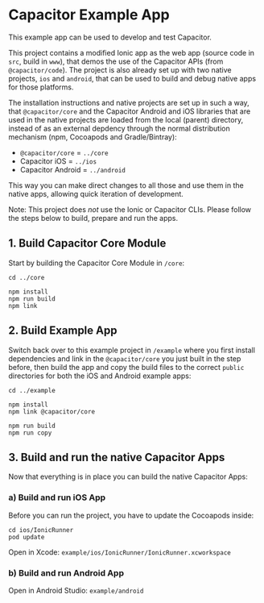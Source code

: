 # Capacitor Example App

This example app can be used to develop and test Capacitor.

This project contains a modified Ionic app as the web app (source code in `src`, build in `www`), that demos the use of the Capacitor APIs (from `@capacitor/code`). The project is also already set up with two native projects, `ios` and `android`, that can be used to build and debug native apps for those platforms.

The installation instructions and native projects are set up in such a way, that `@capacitor/core` and the Capacitor Android and iOS libraries that are used in the native projects are loaded from the local (parent) directory, instead of as an external depdency through the normal distribution mechanism (npm, Cocoapods and Gradle/Bintray):

* `@capacitor/core` = `../core`
* Capacitor iOS = `../ios`
* Capacitor Android = `../android`

This way you can make direct changes to all those and use them in the native apps, allowing quick iteration of development.

Note: This project does _not_ use the Ionic or Capacitor CLIs. Please follow the steps below to build, prepare and run the apps.

## 1. Build Capacitor Core Module

Start by building the Capacitor Core Module in `/core`:

```
cd ../core

npm install
npm run build
npm link
```

## 2. Build Example App

Switch back over to this example project in `/example` where you first install dependencies and link in the `@capacitor/core` you just built in the step before, then build the app and copy the build files to the correct `public` directories for both the iOS and Android example apps:

```
cd ../example

npm install
npm link @capacitor/core

npm run build
npm run copy
```

## 3. Build and run the native Capacitor Apps

Now that everything is in place you can build the native Capacitor Apps:

### a) Build and run iOS App

Before you can run the project, you have to update the Cocoapods inside:

```
cd ios/IonicRunner
pod update
```

Open in Xcode: `example/ios/IonicRunner/IonicRunner.xcworkspace`

### b) Build and run Android App

Open in Android Studio: `example/android`
